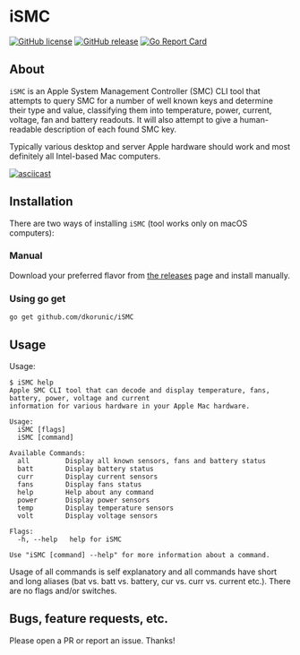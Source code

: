 iSMC
===

[![GitHub license](https://img.shields.io/github/license/dkorunic/iSMC.svg)](https://github.com/dkorunic/iSMC/blob/master/LICENSE)
[![GitHub release](https://img.shields.io/github/release/dkorunic/iSMC.svg)](https://github.com/dkorunic/iSMC/releases/latest)
[![Go Report Card](https://goreportcard.com/badge/github.com/dkorunic/iSMC)](https://goreportcard.com/report/github.com/dkorunic/iSMC)

## About

`iSMC` is an Apple System Management Controller (SMC) CLI tool that attempts to query SMC for a number of well known keys and determine their type and value, classifying them into temperature, power, current, voltage, fan and battery readouts. It will also attempt to give a human-readable description of each found SMC key.

Typically various desktop and server Apple hardware should work and most definitely all Intel-based Mac computers.

[![asciicast](https://asciinema.org/a/iQPD6haQvqswJcCOaPAxhrGNr.svg)](https://asciinema.org/a/iQPD6haQvqswJcCOaPAxhrGNr)

## Installation

There are two ways of installing `iSMC` (tool works only on macOS computers):

### Manual

Download your preferred flavor from [the releases](https://github.com/dkorunic/iSMC/releases/latest) page and install manually.

### Using go get

```shell
go get github.com/dkorunic/iSMC
```

## Usage

Usage:

```shell
$ iSMC help
Apple SMC CLI tool that can decode and display temperature, fans, battery, power, voltage and current
information for various hardware in your Apple Mac hardware.

Usage:
  iSMC [flags]
  iSMC [command]

Available Commands:
  all         Display all known sensors, fans and battery status
  batt        Display battery status
  curr        Display current sensors
  fans        Display fans status
  help        Help about any command
  power       Display power sensors
  temp        Display temperature sensors
  volt        Display voltage sensors

Flags:
  -h, --help   help for iSMC

Use "iSMC [command] --help" for more information about a command.
```

Usage of all commands is self explanatory and all commands have short and long aliases (bat vs. batt vs. battery, cur vs. curr vs. current etc.). There are no flags and/or switches.

## Bugs, feature requests, etc.

Please open a PR or report an issue. Thanks!